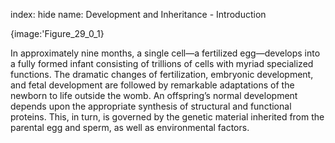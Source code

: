 index: hide
name: Development and Inheritance - Introduction


{image:'Figure_29_0_1}
        

In approximately nine months, a single cell—a fertilized egg—develops into a fully formed infant consisting of trillions of cells with myriad specialized functions. The dramatic changes of fertilization, embryonic development, and fetal development are followed by remarkable adaptations of the newborn to life outside the womb. An offspring’s normal development depends upon the appropriate synthesis of structural and functional proteins. This, in turn, is governed by the genetic material inherited from the parental egg and sperm, as well as environmental factors.

